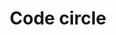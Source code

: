 ---
title: Code circle
tags:
icon: code-circle
svg: '<svg xmlns="http://www.w3.org/2000/svg" width="24" height="24" fill="none" viewBox="0 0 24 24" stroke-width="1.5" stroke-linecap="round" stroke-linejoin="round" stroke="currentColor"><circle cx="12" cy="12.5" r="9"/><path d="m14.908 10.2.132.131c1.022 1.023 1.534 1.534 1.534 2.169s-.512 1.146-1.534 2.169l-.132.132M13.072 8.5l-2.143 8m-1.837-6.3-.132.131c-1.022 1.023-1.533 1.534-1.533 2.169s.51 1.146 1.533 2.169l.132.132"/></svg>'
---